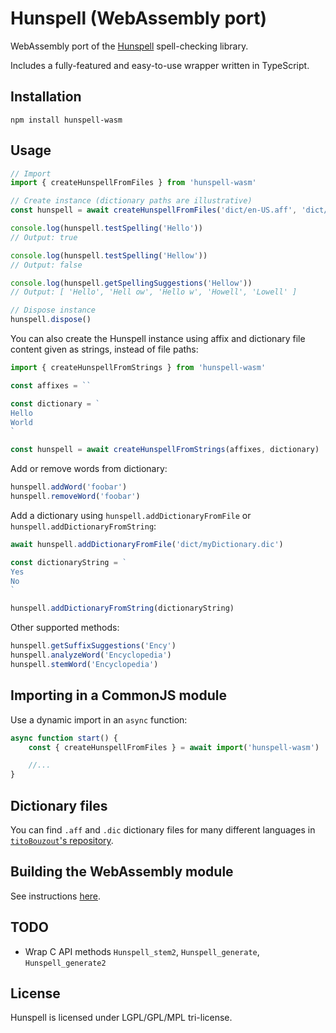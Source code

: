 # Hunspell (WebAssembly port)

WebAssembly port of the [Hunspell](https://github.com/hunspell/hunspell) spell-checking library.

Includes a fully-featured and easy-to-use wrapper written in TypeScript.

## Installation

```
npm install hunspell-wasm
```

## Usage

```ts
// Import
import { createHunspellFromFiles } from 'hunspell-wasm'

// Create instance (dictionary paths are illustrative)
const hunspell = await createHunspellFromFiles('dict/en-US.aff', 'dict/en-US.dic')

console.log(hunspell.testSpelling('Hello'))
// Output: true

console.log(hunspell.testSpelling('Hellow'))
// Output: false

console.log(hunspell.getSpellingSuggestions('Hellow'))
// Output: [ 'Hello', 'Hell ow', 'Hello w', 'Howell', 'Lowell' ]

// Dispose instance
hunspell.dispose()
```

You can also create the Hunspell instance using affix and dictionary file content given as strings, instead of file paths:

```ts
import { createHunspellFromStrings } from 'hunspell-wasm'

const affixes = ``

const dictionary = `
Hello
World
`

const hunspell = await createHunspellFromStrings(affixes, dictionary)
```

Add or remove words from dictionary:
```ts
hunspell.addWord('foobar')
hunspell.removeWord('foobar')
```

Add a dictionary using `hunspell.addDictionaryFromFile` or `hunspell.addDictionaryFromString`:

```ts
await hunspell.addDictionaryFromFile('dict/myDictionary.dic')

const dictionaryString = `
Yes
No
`

hunspell.addDictionaryFromString(dictionaryString)
```

Other supported methods:
```ts
hunspell.getSuffixSuggestions('Ency')
hunspell.analyzeWord('Encyclopedia')
hunspell.stemWord('Encyclopedia')
```

## Importing in a CommonJS module

Use a dynamic import in an `async` function:

```ts
async function start() {
	const { createHunspellFromFiles } = await import('hunspell-wasm')

	//...
}
```

## Dictionary files

You can find `.aff` and `.dic` dictionary files for many different languages in [`titoBouzout`'s repository](https://github.com/titoBouzout/Dictionaries/).

## Building the WebAssembly module

See instructions [here](docs/Building.md).

## TODO

* Wrap C API methods `Hunspell_stem2`, `Hunspell_generate`, `Hunspell_generate2`

## License

Hunspell is licensed under LGPL/GPL/MPL tri-license.

